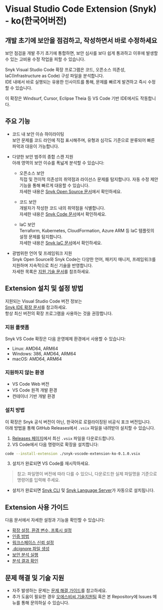# Visual Studio Code Extension (Snyk) - ko(한국어버전)

## 개발 초기에 보안을 점검하고, 작성하면서 바로 수정하세요

보안 점검을 개발 주기 초기에 통합하면, 보안 심사를 보다 쉽게 통과하고 이후에 발생할 수 있는 고비용 수정 작업을 피할 수 있습니다.

Snyk Visual Studio Code 확장 프로그램은 코드, 오픈소스 의존성, IaC(Infrastructure as Code) 구성 파일을 분석합니다.  
IDE 내에서 바로 실행되는 유용한 인사이트를 통해, 문제를 빠르게 발견하고 즉시 수정할 수 있습니다.

이 확장은 Windsurf, Cursor, Eclipse Theia 등 VS Code 기반 IDE에서도 작동합니다.

## 주요 기능

- 코드 내 보안 이슈 하이라이팅  
  보안 문제를 코드 라인에 직접 표시해주며, 유형과 심각도 기준으로 분류되어 빠른 파악과 대응이 가능합니다.

- 다양한 보안 범주의 종합 스캔 지원  
  아래 영역의 보안 이슈를 폭넓게 분석할 수 있습니다:

  - 오픈소스 보안  
    직접 및 전이적 의존성의 취약점과 라이선스 문제를 탐지합니다. 자동 수정 제안 기능을 통해 빠르게 대응할 수 있습니다.  
    자세한 내용은 [Snyk Open Source 문서](https://docs.snyk.io/scan-using-snyk/snyk-open-source)에서 확인하세요.

  - 코드 보안  
    개발자가 작성한 코드 내의 취약점을 식별합니다.  
    자세한 내용은 [Snyk Code 문서](https://docs.snyk.io/scan-using-snyk/snyk-code)에서 확인하세요.

  - IaC 보안  
    Terraform, Kubernetes, CloudFormation, Azure ARM 등 IaC 템플릿의 설정 문제를 탐지합니다.  
    자세한 내용은 [Snyk IaC 문서](https://docs.snyk.io/scan-using-snyk/snyk-iac)에서 확인하세요.

- 광범위한 언어 및 프레임워크 지원  
  Snyk Open Source와 Snyk Code는 다양한 언어, 패키지 매니저, 프레임워크를 지원하며 지속적으로 최신 기술을 반영합니다.  
  자세한 목록은 [지원 기술 문서](https://docs.snyk.io/supported-languages-package-managers-and-frameworks)를 참조하세요.

## Extension 설치 및 설정 방법

지원되는 Visual Studio Code 버전 정보는  
[Snyk IDE 확장 문서](https://docs.snyk.io/scm-ide-and-ci-cd-integrations/snyk-ide-plugins-and-extensions)를 참고하세요.  
항상 최신 버전의 확장 프로그램을 사용하는 것을 권장합니다.

### 지원 플랫폼

Snyk VS Code 확장은 다음 운영체제 환경에서 사용할 수 있습니다:

- Linux: AMD64, ARM64  
- Windows: 386, AMD64, ARM64  
- macOS: AMD64, ARM64

### 지원하지 않는 환경

- VS Code Web 버전  
- VS Code 원격 개발 환경  
- 컨테이너 기반 개발 환경

### 설치 방법

이 확장은 Snyk 공식 버전이 아닌, 한국어로 로컬라이징된 비공식 포크 버전입니다.  
아래 방법을 통해 GitHub Releases에서 `.vsix` 파일을 내려받아 설치할 수 있습니다.

1. [Releases 페이지](https://github.com/junsulee/snyk-vscode-extension-ko/releases)에서 최신 `.vsix` 파일을 다운로드합니다.
2. VS Code에서 다음 명령어로 확장을 설치합니다:

```bash
code --install-extension ./snyk-vscode-extension-ko-0.1.0.vsix
```

3. 설치가 완료되면 VS Code를 재시작하세요.

> 참고: 파일명이 버전에 따라 다를 수 있으니, 다운로드한 실제 파일명을 기준으로 명령어를 입력해 주세요.
- 설치가 완료되면 [Snyk CLI](https://docs.snyk.io/snyk-cli) 및 [Snyk Language Server](https://docs.snyk.io/scm-ide-and-ci-cd-integrations/snyk-ide-plugins-and-extensions/snyk-language-server)가 자동으로 설치됩니다.

## Extension 사용 가이드

다음 문서에서 자세한 설정과 기능을 확인할 수 있습니다:

- [확장 설정, 환경 변수, 프록시 설정](https://docs.snyk.io/scm-ide-and-ci-cd-integrations/snyk-ide-plugins-and-extensions/visual-studio-code-extension/visual-studio-code-extension-configuration-environment-variables-and-proxy)  
- [인증 방법](https://docs.snyk.io/scm-ide-and-ci-cd-integrations/snyk-ide-plugins-and-extensions/visual-studio-code-extension/visual-studio-code-extension-authentication)  
- [워크스페이스 신뢰 설정](https://docs.snyk.io/scm-ide-and-ci-cd-integrations/snyk-ide-plugins-and-extensions/visual-studio-code-extension/workspace-trust)  
- [.dcignore 파일 생성](https://docs.snyk.io/scm-ide-and-ci-cd-integrations/snyk-ide-plugins-and-extensions/visual-studio-code-extension/create-a-.dcignore-file)  
- [보안 분석 실행](https://docs.snyk.io/integrate-with-snyk/use-snyk-in-your-ide/visual-studio-code-extension/run-an-analysis-with-visual-studio-code-extension)  
- [분석 결과 확인](https://docs.snyk.io/integrate-with-snyk/use-snyk-in-your-ide/visual-studio-code-extension/view-analysis-results-from-visual-studio-code-extension)

## 문제 해결 및 기술 지원

- 자주 발생하는 문제는 [문제 해결 가이드](https://docs.snyk.io/scm-ide-and-ci-cd-integrations/snyk-ide-plugins-and-extensions/visual-studio-code-extension/troubleshooting-for-visual-studio-code-extension)를 참고하세요.  
- 추가 도움이 필요한 경우 [오에스비씨 기술지원팀](mailto:support@osbc.co.kr) 혹은 본 Repository에 Issues 메뉴를 통해 문의하실 수 있습니다.
